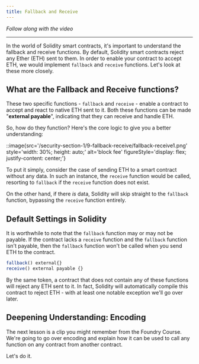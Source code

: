 ```yaml
---
title: Fallback and Receive
---
```


_Follow along with the video_

---

In the world of Solidity smart contracts, it's important to understand the fallback and receive functions. By default, Solidity smart contracts reject any Ether (ETH) sent to them. In order to enable your contract to accept ETH, we would implement `fallback` and `receive` functions. Let's look at these more closely.

## What are the Fallback and Receive functions?

These two specific functions - `fallback` and `receive` - enable a contract to accept and react to native ETH sent to it. Both these functions can be made "**external payable**", indicating that they can receive and handle ETH.

So, how do they function? Here's the core logic to give you a better understanding:

::image{src='/security-section-1/9-fallback-receive/fallback-receive1.png' style='width: 30%; height: auto;' alt='block fee' figureStyle='display: flex; justify-content: center;'}

To put it simply, consider the case of sending ETH to a smart contract without any data. In such an instance, the `receive` function would be called, resorting to `fallback` if the `receive` function does not exist.

On the other hand, if there _is_ data, Solidity will skip straight to the `fallback` function, bypassing the `receive` function entirely.

## Default Settings in Solidity

It is worthwhile to note that the `fallback` function may or may not be payable. If the contract lacks a `receive` function and the `fallback` function isn't payable, then the `fallback` function won't be called when you send ETH to the contract.

```js
fallback() external{}
receive() external payable {}
```

By the same token, a contract that does not contain any of these functions will reject any ETH sent to it. In fact, Solidity will automatically compile this contract to reject ETH - with at least one notable exception we'll go over later.

## Deepening Understanding: Encoding

The next lesson is a clip you might remember from the Foundry Course. We're going to go over encoding and explain how it can be used to call any function on any contract from another contract.

Let's do it.
